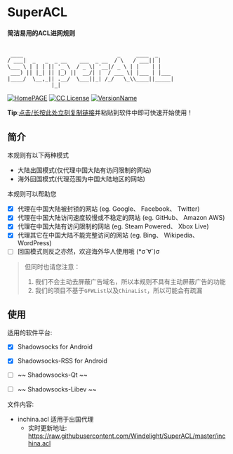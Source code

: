# SuperACL 
#### 简洁易用的ACL进网规则 
```

 ____                              _     ____  _
/ ___|  _   _  _ __    ___  _ __  / \   / ___|| |
\___ \ | | | || '_ \  / _ \| '__|/ _ \ | |    | |
 ___) || |_| || |_) ||  __/| |  / ___ \| |___ | |___
|____/  \__,_|| .__/  \___||_| /_/   \_\\____||_____|
              |_|

```
[![HomePAGE](https://img.shields.io/badge/Home-Page-blue.svg?style=flat)](https://powerfulweb.nciyuan.net)
[![CC License](https://img.shields.io/badge/License-MIT-green.svg?style=flat)](https://github.com/Windelight/SuperACL/blob/master/LICENSE)
[![VersionName](https://img.shields.io/badge/Version-108Alpha1Pre1-orange.svg?style=flat)](https://github.com/Windelight/SuperACL/tree/master)

**Tip**:[点击/长按此处立刻复制链接](https://raw.githubusercontent.com/Windelight/SuperACL/master/inchina.acl)并粘贴到软件中即可快速开始使用！

## 简介
 本规则有以下两种模式
 * 大陆出国模式(仅代理中国大陆有访问限制的网站)
 * 海外回国模式(代理范围为中国大陆地区的网站)  

本规则可以帮助您  
- [x] 代理在中国大陆被封锁的网站 (eg. Google、 Facebook、 Twitter)
- [x] 代理在中国大陆访问速度较慢或不稳定的网站 (eg. GitHub、 Amazon AWS)
- [x] 代理在中国大陆有访问限制的网站 (eg. Steam Powered、 Xbox Live)
- [x] 代理其它在中国大陆不能完整访问的网站 (eg. Bing、 Wikipedia、 WordPress)
- [ ] 回国模式则反之亦然，欢迎海外华人使用哦 (*σ´∀`)σ
> 但同时也请您注意：  
> 1. 我们不会主动去屏蔽广告域名，所以本规则不具有主动屏蔽广告的功能  
> 2. 我们的项目不基于`GFWList`以及`ChinaList`，所以可能会有疏漏

## 使用
适用的软件平台:
- [x] Shadowsocks for Android
- [x] Shadowsocks-RSS for Android  
- [ ] ~~ Shadowsocks-Qt ~~
- [ ] ~~ Shadowsocks-Libev ~~


文件内容:
- inchina.acl 适用于出国代理  
  - 实时更新地址: https://raw.githubusercontent.com/Windelight/SuperACL/master/inchina.acl
